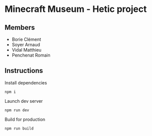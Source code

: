 # Minecraft Museum - Hetic project

## Members

- Borie Clément
- Soyer Arnaud
- Vidal Matthieu
- Penchenat Romain

## Instructions

Install dependencies

```npm i```

Launch dev server

```npm run dev```

Build for production

```npm run build```